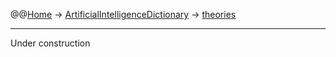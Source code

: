 @@[Home](Home.md) -> [ArtificialIntelligenceDictionary](ArtificialIntelligenceDictionary.md) -> [theories](theories.md)

---


Under construction